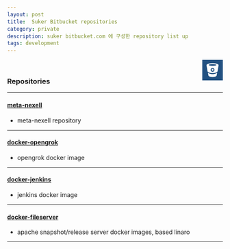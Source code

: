 ```yaml
---
layout: post
title:  Suker Bitbucket repositories
category: private
description: suker bitbucket.com 에 구성한 repository list up
tags: development
---
```


<img src="/assets/images/bitbucket.png" width="48" align="right">
<br>

### Repositories

---

#### [meta-nexell](https://bitbucket.org/kchhero/meta-nexell)
- meta-nexell repository

---

#### [docker-opengrok](https://bitbucket.org/kchhero/docker-opengrok)
- opengrok docker image

---

#### [docker-jenkins](https://bitbucket.org/kchhero/docker-jenkins)
- jenkins docker image

---

#### [docker-fileserver](https://github.com/kchhero/suker_clojure_project)
- apache snapshot/release server docker images, based linaro

---
